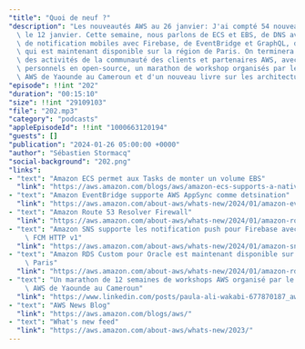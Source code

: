 ```yaml
---
"title": "Quoi de neuf ?"
"description": "Les nouveautés AWS au 26 janvier: J'ai compté 54 nouveautés depuis\
  \ le 12 janvier. Cette semaine, nous parlons de ECS et EBS, de DNS avec Route53,\
  \ de notification mobiles avec Firebase, de EventBridge et GraphQL, d'un service\
  \ qui est maintenant disponible sur la région de Paris. On terminera avec un tour\
  \ des activités de la communauté des clients et partenaires AWS, avec deux projets\
  \ personnels en open-source, un marathon de workshop organisés par le groupe d'utilisateurs\
  \ AWS de Yaounde au Cameroun et d'un nouveau livre sur les architecture serverless."
"episode": !!int "202"
"duration": "00:15:10"
"size": !!int "29109103"
"file": "202.mp3"
"category": "podcasts"
"appleEpisodeId": !!int "1000663120194"
"guests": []
"publication": "2024-01-26 05:00:00 +0000"
"author": "Sébastien Stormacq"
"social-background": "202.png"
"links":
- "text": "Amazon ECS permet aux Tasks de monter un volume EBS"
  "link": "https://aws.amazon.com/blogs/aws/amazon-ecs-supports-a-native-integration-with-amazon-ebs-volumes-for-data-intensive-workloads/"
- "text": "Amazon EventBridge supporte AWS AppSync comme detsination"
  "link": "https://aws.amazon.com/about-aws/whats-new/2024/01/amazon-eventbridge-appsync-target-buses/"
- "text": "Amazon Route 53 Resolver Firewall"
  "link": "https://aws.amazon.com/about-aws/whats-new/2024/01/amazon-route-53-resolver-dns-firewall-query-type-filtering/"
- "text": "Amazon SNS supporte les notification push pour Firebase avec le protocole\
    \ FCM HTTP v1"
  "link": "https://aws.amazon.com/about-aws/whats-new/2024/01/amazon-sns-fcm-http-v1-api-mobile-notifications/"
- "text": "Amazon RDS Custom pour Oracle est maintenant disponible sur la Région de\
    \ Paris"
  "link": "https://aws.amazon.com/about-aws/whats-new/2024/01/amazon-rds-custom-oracle-europe-paris-aws-region/"
- "text": "Un marathon de 12 semaines de workshops AWS organisé par le User Group\
    \ AWS de Yaounde au Cameroun"
  "link": "https://www.linkedin.com/posts/paula-ali-wakabi-677870187_aws-12weekawsworkshopchallenge-learningandgrowing-ugcPost-7149073996850888705-Rp8V/"
- "text": "AWS News Blog"
  "link": "https://aws.amazon.com/blogs/aws/"
- "text": "What's new feed"
  "link": "https://aws.amazon.com/about-aws/whats-new/2023/"
---
```

